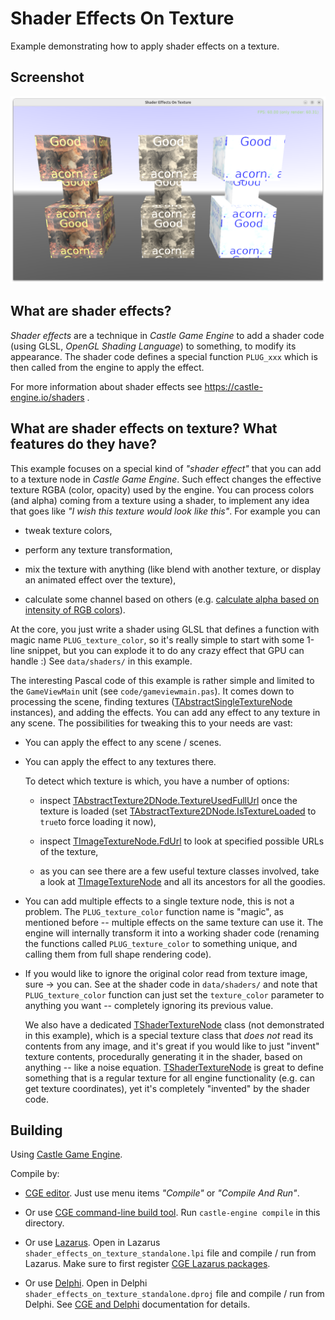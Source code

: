 # Shader Effects On Texture

Example demonstrating how to apply shader effects on a texture.

## Screenshot

![screenshot](screenshot.png)

## What are shader effects?

_Shader effects_ are a technique in _Castle Game Engine_ to add a shader code (using GLSL, _OpenGL Shading Language_) to something, to modify its appearance. The shader code defines a special function `PLUG_xxx` which is then called from the engine to apply the effect.

For more information about shader effects see https://castle-engine.io/shaders .

## What are shader effects on texture? What features do they have?

This example focuses on a special kind of _"shader effect"_ that you can add to a texture node in _Castle Game Engine_. Such effect changes the effective texture RGBA (color, opacity) used by the engine. You can process colors (and alpha) coming from a texture using a shader, to implement any idea that goes like _"I wish this texture would look like this"_. For example you can

- tweak texture colors,

- perform any texture transformation,

- mix the texture with anything (like blend with another texture, or display an animated effect over the texture),

- calculate some channel based on others (e.g. <a href="https://forum.castle-engine.io/t/image-black-edge-blending/1245/10">calculate alpha based on intensity of RGB colors</a>).

At the core, you just write a shader using GLSL that defines a function with magic name `PLUG_texture_color`, so it's really simple to start with some 1-line snippet, but you can explode it to do any crazy effect that GPU can handle :) See `data/shaders/` in this example.

The interesting Pascal code of this example is rather simple and limited to the `GameViewMain` unit (see `code/gameviewmain.pas`). It comes down to processing the scene, finding textures ([TAbstractSingleTextureNode](https://castle-engine.io/apidoc/html/X3DNodes.TAbstractSingleTextureNode.html) instances), and adding the effects. You can add any effect to any texture in any scene. The possibilities for tweaking this to your needs are vast:

- You can apply the effect to any scene / scenes.

- You can apply the effect to any textures there.

    To detect which texture is which, you have a number of options:

    - inspect [TAbstractTexture2DNode.TextureUsedFullUrl](https://castle-engine.io/apidoc/html/X3DNodes.TAbstractTexture2DNode.html#TextureUsedFullUrl) once the texture is loaded (set [TAbstractTexture2DNode.IsTextureLoaded](https://castle-engine.io/apidoc/html/X3DNodes.TAbstractTexture2DNode.html#IsTextureLoaded) to `true`to force loading it now),

    - inspect [TImageTextureNode.FdUrl](https://castle-engine.io/apidoc/html/X3DNodes.TImageTextureNode.html#FdUrl) to look at specified possible URLs of the texture,

    - as you can see there are a few useful texture classes involved, take a look at [TImageTextureNode](https://castle-engine.io/apidoc/html/X3DNodes.TImageTextureNode.html) and all its ancestors for all the goodies.

- You can add multiple effects to a single texture node, this is not a problem. The `PLUG_texture_color` function name is "magic", as mentioned before -- multiple effects on the same texture can use it. The engine will internally transform it into a working shader code (renaming the functions called `PLUG_texture_color` to something unique, and calling them from full shape rendering code).

- If you would like to ignore the original color read from texture image, sure -> you can. See at the shader code in `data/shaders/` and note that `PLUG_texture_color` function can just set the `texture_color` parameter to anything you want -- completely ignoring its previous value.

    We also have a dedicated [TShaderTextureNode](https://castle-engine.io/apidoc/html/X3DNodes.TShaderTextureNode.html) class (not demonstrated in this example), which is a special texture class that _does not_ read its contents from any image, and it's great if you would like to just "invent" texture contents, procedurally generating it in the shader, based on anything -- like a noise equation. [TShaderTextureNode](https://castle-engine.io/apidoc/html/X3DNodes.TShaderTextureNode.html) is great to define something that is a regular texture for all engine functionality (e.g. can get texture coordinates), yet it's completely "invented" by the shader code.

## Building

Using [Castle Game Engine](https://castle-engine.io/).

Compile by:

- [CGE editor](https://castle-engine.io/editor). Just use menu items _"Compile"_ or _"Compile And Run"_.

- Or use [CGE command-line build tool](https://castle-engine.io/build_tool). Run `castle-engine compile` in this directory.

- Or use [Lazarus](https://www.lazarus-ide.org/). Open in Lazarus `shader_effects_on_texture_standalone.lpi` file and compile / run from Lazarus. Make sure to first register [CGE Lazarus packages](https://castle-engine.io/lazarus).

- Or use [Delphi](https://www.embarcadero.com/products/Delphi). Open in Delphi `shader_effects_on_texture_standalone.dproj` file and compile / run from Delphi. See [CGE and Delphi](https://castle-engine.io/delphi) documentation for details.